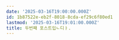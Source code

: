 ```yaml
---
date: '2025-03-16T19:00:00.000Z'
id: 1b87522e-eb2f-8018-8cda-ef29c6f80ed1
lastmod: '2025-03-16T19:01:00.000Z'
title: 두번째 포스트입ㄴ디ㅏ.
---
```


